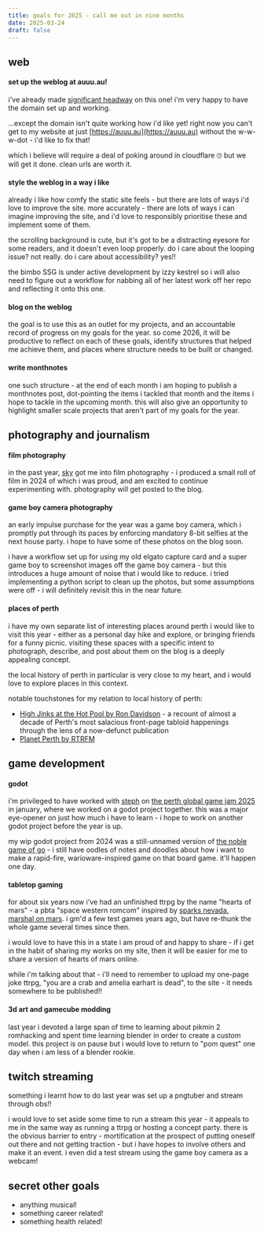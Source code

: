 ```yaml
---
title: goals for 2025 - call me out in nine months
date: 2025-03-24
draft: false
---
```


## web

#### set up the weblog at auuu.au!

i've already made [significant headway](https://www.auuu.au/posts/20250308-blog) on this one! i'm very happy to have the domain set up and working.

...except the domain isn't quite working how i'd like yet! right now you can't get to my website at just [https://auuu.au](https://auuu.au) without the w-w-w-dot - i'd like to fix that!

which i believe will require a deal of poking around in cloudflare 🙄 but we will get it done. clean urls are worth it.

#### style the weblog in a way i like

already i like how comfy the static site feels - but there are lots of ways i'd love to improve the site. more accurately - there are lots of ways i can imagine improving the site, and i'd love to responsibly prioritise these and implement some of them.

the scrolling background is cute, but it's got to be a distracting eyesore for some readers, and it doesn't even loop properly. do i care about the looping issue? not really. do i care about accessibility? yes!!

the bimbo SSG is under active development by izzy kestrel so i will also need to figure out a workflow for nabbing all of her latest work off her repo and reflecting it onto this one.

#### blog on the weblog

the goal is to use this as an outlet for my projects, and an accountable record of progress on my goals for the year. so come 2026, it will be productive to reflect on each of these goals, identify structures that helped me achieve them, and places where structure needs to be built or changed.

#### write monthnotes

one such structure - at the end of each month i am hoping to publish a monthnotes post, dot-pointing the items i tackled that month and the items i hope to tackle in the upcoming month. this will also give an opportunity to highlight smaller scale projects that aren't part of my goals for the year.


## photography and journalism

#### film photography

in the past year, [sky](https://bsky.app/profile/skydarcy.bsky.social) got me into film photography - i produced a small roll of film in 2024 of which i was proud, and am excited to continue experimenting with. photography will get posted to the blog.

#### game boy camera photography

an early impulse purchase for the year was a game boy camera, which i promptly put through its paces by enforcing mandatory 8-bit selfies at the next house party. i hope to have some of these photos on the blog soon.

i have a workflow set up for using my old elgato capture card and a super game boy to screenshot images off the game boy camera - but this introduces a huge amount of noise that i would like to reduce. i tried implementing a python script to clean up the photos, but some assumptions were off - i will definitely revisit this in the near future.

#### places of perth

i have my own separate list of interesting places around perth i would like to visit this year - either as a personal day hike and explore, or bringing friends for a funny picnic. visiting these spaces with a specific intent to photograph, describe, and post about them on the blog is a deeply appealing concept.

the local history of perth in particular is very close to my heart, and i would love to explore places in this context.

notable touchstones for my relation to local history of perth:
- [High Jinks at the Hot Pool by Ron Davidson](https://www.elizabethsbookshop.com.au/shop/australiana/west-australiana/high-jinks-at-the-hot-pool-mirror-reflects-the-life-of-a-city/) - a recount of almost a decade of Perth's most salacious front-page tabloid happenings through the lens of a now-defunct publication
- [Planet Perth by RTRFM](https://www.google.com/search?client=firefox-b-d&q=planet+perth)



## game development

#### godot

i'm privileged to have worked with [steph](https://bsky.app/profile/combieva.bsky.social) on [the perth global game jam 2025](https://globalgamejam.org/games/2025/art-depreciation-hour-0) in january, where we worked on a godot project together. this was a major eye-opener on just how much i have to learn - i hope to work on another godot project before the year is up.

my wip godot project from 2024 was a still-unnamed version of [the noble game of go](https://en.wikipedia.org/wiki/Go_(game)) - i still have oodles of notes and doodles about how i want to make a rapid-fire, warioware-inspired game on that board game. it'll happen one day.

#### tabletop gaming

for about six years now i've had an unfinished ttrpg by the name "hearts of mars" - a pbta "space western romcom" inspired by [sparks nevada, marshal on mars](https://thrilling-adventure-hour.fandom.com/wiki/Sparks_Nevada,_Marshal_on_Mars). i gm'd a few test games years ago, but have re-thunk the whole game several times since then.

i would love to have this in a state i am proud of and happy to share - if i get in the habit of sharing my works on my site, then it will be easier for me to share a version of hearts of mars online.

while i'm talking about that - i'll need to remember to upload my one-page joke ttrpg, "you are a crab and amelia earhart is dead", to the site - it needs somewhere to be published!!


#### 3d art and gamecube modding

last year i devoted a large span of time to learning about pikmin 2 romhacking and spent time learning blender in order to create a custom model. this project is on pause but i would love to return to "pom quest" one day when i am less of a blender rookie.

## twitch streaming

something i learnt how to do last year was set up a pngtuber and stream through obs!!

i would love to set aside some time to run a stream this year - it appeals to me in the same way as running a ttrpg or hosting a concept party. there is the obvious barrier to entry - mortification at the prospect of putting oneself out there and not getting traction - but i have hopes to involve others and make it an event. i even did a test stream using the game boy camera as a webcam!

## secret other goals

- anything musical!
- something career related!
- something health related!